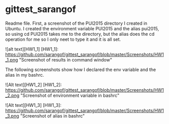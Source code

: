 # gittest_sarangof

Readme file.
First, a screenshot of the PUI2015 directory I created in Ubuntu. I created the environment variable PUI2015 and the alias pui2015, so using cd PUI2015 takes me to the directory, but the alias does the cd operation for me so I only neet to type it and it is all set.

![alt text][HW1_1]
[HW1_1]: https://github.com/sarangof/gittest_sarangof/blob/master/Screenshots/HW1_1.png "Screenshot of results in command window"

The following screenshots show how I declared the env variable and the alias in my bashrc.

![Alt text][HW1_2]
[HW1_2]: https://github.com/sarangof/gittest_sarangof/blob/master/Screenshots/HW1_2.png "Screenshot of environment variable in bashrc"

![Alt text][HW1_3]
[HW1_3]: https://github.com/sarangof/gittest_sarangof/blob/master/Screenshots/HW1_3.png "Screenshot of alias in bashrc"
